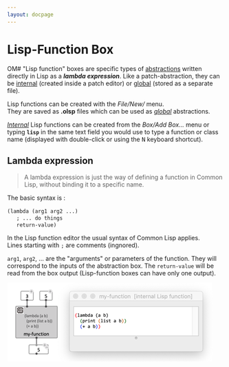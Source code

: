 ```yaml
---
layout: docpage
---
```


# Lisp-Function Box

OM# "Lisp function" boxes are specific types of [abstractions](abstraction) written directly in Lisp as a _**lambda expression**_.
Like a patch-abstraction, they can be [internal](abstraction#internal-abstraction) (created inside a patch editor) or [global](abstraction#global-abstraction) (stored as a separate file).

Lisp functions can be created with the _File/New/_ menu.    
They are saved as **.olsp** files which can be used as _[global](abstraction#global-abstraction)_ abstractions.

_[Internal](abstraction#internal-abstraction)_ Lisp functions can be created from the _Box/Add Box..._ menu or typing **`lisp`** in the same text field you would use to type a function or class name (displayed with double-click or using the <kbd>N</kbd> keyboard shortcut).  


## Lambda expression

> A lambda expression is just the way of defining a function in Common Lisp, without binding it to a specific name.

The basic syntax is :

```
(lambda (arg1 arg2 ...) 
   ; ... do things
   return-value)
```

In the Lisp function editor the usual syntax of Common Lisp applies.    
Lines starting with `;` are comments (ingnored).

`arg1`, `arg2`, ... are the "arguments" or parameters of the function. 
They will correspond to the inputs of the abstraction box.
The `return-value` will be read from the box output (Lisp-function boxes can have only one output).


<img src="images/lisp-function-box.png"> 





